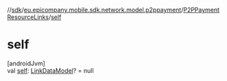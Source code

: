 //[sdk](../../../index.md)/[eu.epicompany.mobile.sdk.network.model.p2ppayment](../index.md)/[P2PPaymentResourceLinks](index.md)/[self](self.md)

# self

[androidJvm]\
val [self](self.md): [LinkDataModel](../../eu.epicompany.mobile.android.data.network.model.hypermedia/-link-data-model/index.md)? = null
